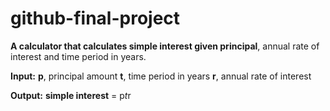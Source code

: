 # github-final-project
**A calculator that calculates simple interest given principal**, annual rate of interest and time period in years.

**Input:**
   **p**, principal amount
   **t**, time period in years
   **r**, annual rate of interest

**Output:**
   **simple interest** = p*t*r
